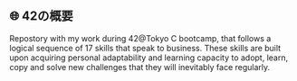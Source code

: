 ## :globe_with_meridians: 42の概要
Repostory with my work during 42@Tokyo C bootcamp, that follows a logical sequence of 17 skills that speak to business. These skills are built upon acquiring personal adaptability and learning capacity to adopt, learn, copy and solve new challenges that they will inevitably face regularly.
